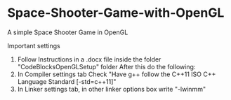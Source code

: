 # Space-Shooter-Game-with-OpenGL
A simple Space Shooter Game in OpenGL

Important settings
1. Follow Instructions in a .docx file inside the folder "CodeBlocksOpenGLSetup" folder
After this do the following:
2. In Compiler settings tab Check "Have g++ follow the C++11 ISO C++ Language Standard [-std=c++11]"
3. In Linker settings tab, in other linker options box write "-lwinmm"
